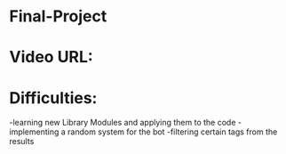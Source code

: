 # Final-Project

# Video URL:


# Difficulties:
-learning new Library Modules and applying them to the code
-implementing a random system for the bot
-filtering certain tags from the results
